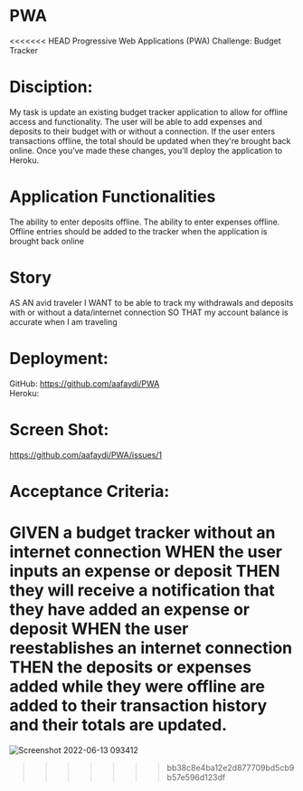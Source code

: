 # PWA
<<<<<<< HEAD
Progressive Web Applications (PWA) Challenge: Budget Tracker

# Disciption:
 My task is update an existing budget tracker application to allow for offline access and functionality. The user will be able to add expenses and deposits to their budget with or without a connection. If the user enters transactions offline, the total should be updated when they're brought back online. Once you’ve made these changes, you’ll deploy the application to Heroku.

# Application Functionalities
The ability to enter deposits offline.
The ability to enter expenses offline.
Offline entries should be added to the tracker when the application is brought back online

# Story
AS AN avid traveler
I WANT to be able to track my withdrawals and deposits with or without a data/internet connection
SO THAT my account balance is accurate when I am traveling 

# Deployment:
GitHub: https://github.com/aafaydi/PWA </br>
Heroku:

# Screen Shot:
https://github.com/aafaydi/PWA/issues/1

# Acceptance Criteria:
GIVEN a budget tracker without an internet connection
WHEN the user inputs an expense or deposit
THEN they will receive a notification that they have added an expense or deposit
WHEN the user reestablishes an internet connection
THEN the deposits or expenses added while they were offline are added to their transaction history and their totals are updated.
=======

![Screenshot 2022-06-13 093412](https://user-images.githubusercontent.com/97416091/173367501-61775a4c-e844-45a8-bdf0-bde41d82ae72.png)
>>>>>>> bb38c8e4ba12e2d877709bd5cb9b57e596d123df

